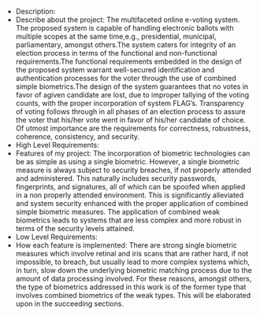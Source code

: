 * Description:
* Describe about the project:
The multifaceted online e-voting system. The proposed system is capable of handling electronic ballots with multiple scopes at the same time,e.g., presidential, municipal, parliamentary, amongst others.The system caters for integrity of an election process in terms of the functional and non-functional requirements.The functional requirements embedded in the design of the proposed system warrant well-secured identification and authentication processes for the voter through the use of combined simple biometrics.The design of the system guarantees that no votes in favor of agiven candidate are lost, due to improper tallying of the voting counts, with the proper incorporation of system FLAG’s. Transparency of voting follows through in all phases of an election process to assure the voter that his/her vote went in favor of his/her candidate of choice. Of utmost importance are the requirements for correctness, robustness, coherence, consistency, and security.
* High Level Requirements:
* Features of my project:
The incorporation of biometric technologies can be as simple as using a single biometric. However, a single biometric measure is always subject to security breaches, if not properly attended and administered. This naturally includes security passwords, fingerprints, and signatures, all of which can be spoofed when applied in a non properly attended environment. This is significantly alleviated and system security enhanced with the proper application of combined simple biometric measures. The application of combined weak biometrics leads to systems that are less complex and more robust in terms of the security levels attained.
* Low Level Requirements:
* How each feature is implemented:
There are strong single biometric measures which involve retinal and iris scans that are rather hard, if not impossible, to breach, but usually lead to more complex systems which, in turn, slow down the underlying biometric matching process due to the amount of data processing involved. For these reasons, amongst others, the type of biometrics addressed in this work is of the former type that involves combined biometrics of the weak types. This will be elaborated upon in the succeeding sections.
